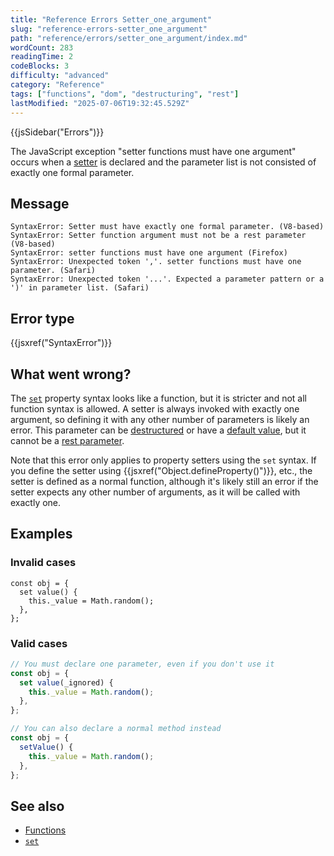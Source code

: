 ```yaml
---
title: "Reference Errors Setter_one_argument"
slug: "reference-errors-setter_one_argument"
path: "reference/errors/setter_one_argument/index.md"
wordCount: 283
readingTime: 2
codeBlocks: 3
difficulty: "advanced"
category: "Reference"
tags: ["functions", "dom", "destructuring", "rest"]
lastModified: "2025-07-06T19:32:45.529Z"
---
```



{{jsSidebar("Errors")}}

The JavaScript exception "setter functions must have one argument" occurs when a [setter](/en-US/docs/Web/JavaScript/Reference/Functions/get) is declared and the parameter list is not consisted of exactly one formal parameter.

## Message

```plain
SyntaxError: Setter must have exactly one formal parameter. (V8-based)
SyntaxError: Setter function argument must not be a rest parameter (V8-based)
SyntaxError: setter functions must have one argument (Firefox)
SyntaxError: Unexpected token ','. setter functions must have one parameter. (Safari)
SyntaxError: Unexpected token '...'. Expected a parameter pattern or a ')' in parameter list. (Safari)
```

## Error type

{{jsxref("SyntaxError")}}

## What went wrong?

The [`set`](/en-US/docs/Web/JavaScript/Reference/Functions/set) property syntax looks like a function, but it is stricter and not all function syntax is allowed. A setter is always invoked with exactly one argument, so defining it with any other number of parameters is likely an error. This parameter can be [destructured](/en-US/docs/Web/JavaScript/Reference/Operators/Destructuring) or have a [default value](/en-US/docs/Web/JavaScript/Reference/Functions/Default_parameters), but it cannot be a [rest parameter](/en-US/docs/Web/JavaScript/Reference/Functions/rest_parameters).

Note that this error only applies to property setters using the `set` syntax. If you define the setter using {{jsxref("Object.defineProperty()")}}, etc., the setter is defined as a normal function, although it's likely still an error if the setter expects any other number of arguments, as it will be called with exactly one.

## Examples

### Invalid cases

```js-nolint example-bad
const obj = {
  set value() {
    this._value = Math.random();
  },
};
```

### Valid cases

```js example-good
// You must declare one parameter, even if you don't use it
const obj = {
  set value(_ignored) {
    this._value = Math.random();
  },
};

// You can also declare a normal method instead
const obj = {
  setValue() {
    this._value = Math.random();
  },
};
```

## See also

- [Functions](/en-US/docs/Web/JavaScript/Reference/Functions)
- [`set`](/en-US/docs/Web/JavaScript/Reference/Functions/set)
